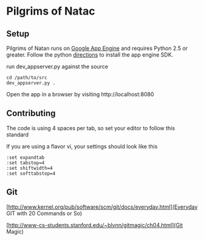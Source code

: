 # Pilgrims of Natac

## Setup

Pilgrims of Natan runs on [Google App Engine](https://appengine.google.com/) and requires Python 2.5 or greater. Follow the python [directions](https://code.google.com/appengine/docs/python/gettingstarted/devenvironment.html) to install the app engine SDK.

run dev_appserver.py against the source


    cd /path/to/src
    dev_appserver.py .


Open the app in a browser by visiting http://localhost:8080

## Contributing

The code is using 4 spaces per tab, so set your editor to follow this
standard

If you are using a flavor vi, your settings should look like this


    :set expandtab
    :set tabstop=4
    :set shiftwidth=4
    :set softtabstop=4

## Git 

[http://www.kernel.org/pub/software/scm/git/docs/everyday.html](Everyday
GIT with 20 Commands or So)

[http://www-cs-students.stanford.edu/~blynn/gitmagic/ch04.html](Git
Magic)


